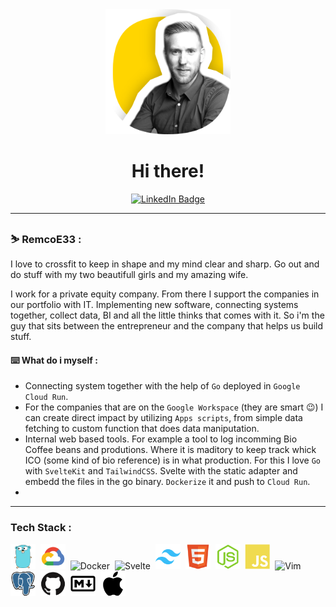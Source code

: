 <div id="badges" align="center">
  <img width="200" src="./RemcoE33.png" alt="RemcoE33">
  <h1>Hi there!</h1>
  <a href="https://www.linkedin.com/in/remco-edelenbos/">
    <img src="https://img.shields.io/badge/LinkedIn-blue?style=for-the-badge&logo=linkedin&logoColor=white" alt="LinkedIn Badge"/>
  </a>
</div>


---

### :skier: RemcoE33 :

I love to crossfit to keep in shape and my mind clear and sharp. Go out and do stuff with my two beautifull girls and my amazing wife.

I work for a private equity company. From there I support the companies in our portfolio with IT. Implementing new software, connecting systems together, collect data, BI and all the little thinks that comes with it. So i'm the guy that sits between the entrepreneur and the company that helps us build stuff.

#### :keyboard: What do i myself :

 - Connecting system together with the help of `Go` deployed in `Google Cloud Run`. 
 - For the companies that are on the `Google Workspace` (they are smart :wink:) I can create direct impact by utilizing `Apps scripts`, from simple data fetching to custom function that does data maniputation.
 - Internal web based tools. For example a tool to log incomming Bio Coffee beans and produtions. Where it is maditory to keep track whick ICO (some kind of bio reference) is in what production. For this I love `Go` with `SvelteKit` and `TailwindCSS`. Svelte with the static adapter and embedd the files in the go binary. `Dockerize` it and push to `Cloud Run`.
 - 

---

### Tech Stack :

<div>
  <img src="https://raw.githubusercontent.com/devicons/devicon/master/icons/go/go-original.svg"                   title="Go"             alt="Go"             width="40" height="40"/>&nbsp;
  <img src="https://raw.githubusercontent.com/devicons/devicon/master/icons/googlecloud/googlecloud-original.svg" title="Google Cloud"   alt="Google Cloud"   width="40" height="40"/>&nbsp;
  <img scr="https://raw.githubusercontent.com/devicons/devicon/master/icons/docker/docker-original.svg"           title="Docker"         alt="Docker"         width="40" height="40"/>&nbsp;
  <img scr="https://raw.githubusercontent.com/devicons/devicon/master/icons/svelte/svelte-original.svg"           title="Svelte"         alt="Svelte"         width="40" height="40"/>&nbsp;
  <img src="https://raw.githubusercontent.com/devicons/devicon/master/icons/tailwindcss/tailwindcss-plain.svg"    title="TailwindCSS"    alt="TailwindCSS"    width="40" height="40"/>&nbsp;
  <img src="https://raw.githubusercontent.com/devicons/devicon/master/icons/html5/html5-original.svg"             title="Html5"          alt="Html5"          width="40" height="40"/>&nbsp;
  <img src="https://raw.githubusercontent.com/devicons/devicon/master/icons/nodejs/nodejs-original.svg"           title="NodeJS"         alt="NodeJS"         width="40" height="40"/>&nbsp;
  <img src="https://raw.githubusercontent.com/devicons/devicon/master/icons/javascript/javascript-plain.svg"      title="Javascript"     alt="Javascript"     width="40" height="40"/>&nbsp;
  <img scr="https://raw.githubusercontent.com/devicons/devicon/master/icons/vim/vim-original.svg"                 title="Vim"            alt="Vim"            width="40" height="40"/>&nbsp;
  <img src="https://raw.githubusercontent.com/devicons/devicon/master/icons/postgresql/postgresql-original.svg"   title="Postgresql"     alt="Postgresql"     width="40" height="40"/>&nbsp;
  <img src="https://raw.githubusercontent.com/devicons/devicon/master/icons/github/github-original.svg"           title="Github"         alt="Github"         width="40" height="40"/>&nbsp;
  <img src="https://raw.githubusercontent.com/devicons/devicon/master/icons/markdown/markdown-original.svg"       title="Markdown"       alt="Markdown"       width="40" height="40"/>&nbsp;
  <img src="https://raw.githubusercontent.com/devicons/devicon/master/icons/apple/apple-original.svg"             title="MacOS"          alt="MacOS"          width="40" height="40"/>&nbsp;
</div>
